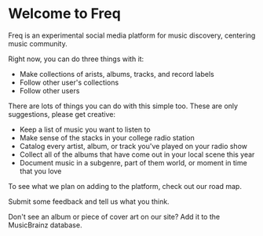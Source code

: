 # Welcome to Freq

Freq is an experimental social media platform for music discovery, centering music community.

Right now, you can do three things with it:

- Make collections of arists, albums, tracks, and record labels
- Follow other user's collections
- Follow other users

There are lots of things you can do with this simple too. These are only suggestions, please get creative:

- Keep a list of music you want to listen to
- Make sense of the stacks in your college radio station
- Catalog every artist, album, or track you've played on your radio show
- Collect all of the albums that have come out in your local scene this year
- Document music in a subgenre, part of them world, or moment in time that you love

To see what we plan on adding to the platform, check out our road map.

Submit some feedback and tell us what you think.

Don't see an album or piece of cover art on our site? Add it to the MusicBrainz database.
